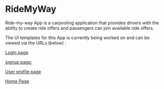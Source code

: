 # RideMyWay
Ride-my-way App is a carpooling application that provides drivers with the ability to create ride offers and passengers can join available ride offers.

The UI templates for this App is currently being worked on and can be viewed via the URLs (below) :

[Login page](https://daymorelah.github.io/RideMyWay/UI/html/signin.html)

[signup page:](https://daymorelah.github.io/RideMyWay/UI/html/signup.html)

[User profile page](https://daymorelah.github.io/RideMyWay/UI/html/profilePage.html)

[Home Page](https://daymorelah.github.io/RideMyWay/UI/html/profilePage.html)

